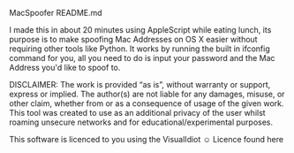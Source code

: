 MacSpoofer README.md

I made this in about 20 minutes using AppleScript while eating lunch, its purpose is to make spoofing Mac Addresses on OS X easier without requiring other tools like Python. It works by running the built in ifconfig command for you, all you need to do is input your password and the Mac Address you'd like to spoof to.

DISCLAIMER: The work is provided “as is”, without warranty or support, express or implied. The author(s) are not liable for any damages, misuse, or other claim, whether from or as a consequence of usage of the given work. This tool was created to use as an additional privacy of the user whilst roaming unsecure networks and for educational/experimental purposes.

This software is licenced to you using the VisualIdiot ☺ Licence found here